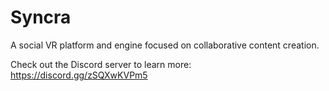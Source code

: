 # Syncra

A social VR platform and engine focused on collaborative content creation.

Check out the Discord server to learn more: https://discord.gg/zSQXwKVPm5